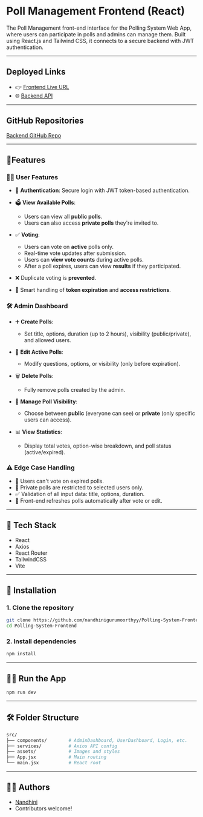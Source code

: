 # Poll Management Frontend (React)

The Poll Management front-end interface for the Polling System Web App, where users can participate in polls and admins can manage them. Built using React.js and Tailwind CSS, it connects to a secure backend with JWT authentication.

---
## Deployed Links

- 👉 [Frontend Live URL](https://password-reset-flow-client-ui.netlify.app)
- 🌐 [Backend API](https://password-reset-flow-server-0ne8.onrender.com)
  
----

## GitHub Repositories

[Backend GitHub Repo](https://github.com/nandhinigurumoorthyy/Polling-System-Backend.git)

-----
## 🚀Features

### 🧑‍💼 **User Features**

* 🔐 **Authentication**: Secure login with JWT token-based authentication.
* 🗳️ **View Available Polls**:

  * Users can view all **public polls**.
  * Users can also access **private polls** they're invited to.
* ✅ **Voting**:

  * Users can vote on **active** polls only.
  * Real-time vote updates after submission.
  * Users can **view vote counts** during active polls.
  * After a poll expires, users can view **results** if they participated.
* ❌ Duplicate voting is **prevented**.
* 🧠 Smart handling of **token expiration** and **access restrictions**.

### 🛠️ **Admin Dashboard**

* ➕ **Create Polls**:

  * Set title, options, duration (up to 2 hours), visibility (public/private), and allowed users.
* 📝 **Edit Active Polls**:

  * Modify questions, options, or visibility (only before expiration).
* 🗑️ **Delete Polls**:

  * Fully remove polls created by the admin.
* 🔐 **Manage Poll Visibility**:

  * Choose between **public** (everyone can see) or **private** (only specific users can access).
* 📊 **View Statistics**:

  * Display total votes, option-wise breakdown, and poll status (active/expired).



### ⚠️ **Edge Case Handling**

* 🚫 Users can't vote on expired polls.
* 🔐 Private polls are restricted to selected users only.
* ✅ Validation of all input data: title, options, duration.
* 🔄 Front-end refreshes polls automatically after vote or edit.

---

## 🧰 Tech Stack

- React
- Axios
- React Router
- TailwindCSS
- Vite

---

## 🔧 Installation

### 1. Clone the repository

```bash
git clone https://github.com/nandhinigurumoorthyy/Polling-System-Frontend.git
cd Polling-System-Frontend
````

### 2. Install dependencies

```bash
npm install
```

---

## 🏃‍♂️ Run the App

```bash
npm run dev
```

---

## 🛠️ Folder Structure

```bash
src/
├── components/        # AdminDashboard, UserDashboard, Login, etc.
├── services/          # Axios API config
├── assets/            # Images and styles
├── App.jsx            # Main routing
└── main.jsx           # React root
```

---


## 🙋‍♂️ Authors

* [Nandhini](https://github.com/nandhinigurumoorthyy)
* Contributors welcome!
